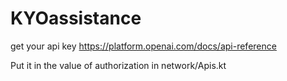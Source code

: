 ﻿# KYOassistance
get your api key https://platform.openai.com/docs/api-reference

Put it in the value of authorization in network/Apis.kt
